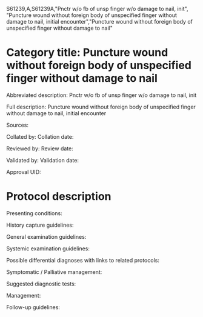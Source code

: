 S61239,A,S61239A,"Pnctr w/o fb of unsp finger w/o damage to nail, init", "Puncture wound without foreign body of unspecified finger without damage to nail, initial encounter","Puncture wound without foreign body of unspecified finger without damage to nail"
# Category title: Puncture wound without foreign body of unspecified finger without damage to nail

Abbreviated description: Pnctr w/o fb of unsp finger w/o damage to nail, init

Full description: Puncture wound without foreign body of unspecified finger without damage to nail, initial encounter

Sources:

Collated by:
Collation date:

Reviewed by:
Review date:

Validated by:
Validation date:

Approval UID:

# Protocol description

Presenting conditions:

History capture guidelines:

General examination guidelines:

Systemic examination guidelines:

Possible differential diagnoses with links to related protocols:

Symptomatic / Palliative management:

Suggested diagnostic tests:

Management:

Follow-up guidelines:
